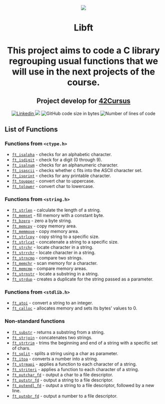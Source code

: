 <div align="center">
	<a href="https://www.42sp.org.br/">
		<img src="https://static.wixstatic.com/media/1b540d_3141ceec765a45f4954e1e725e536a72~mv2.png/v1/fill/w_148,h_50,al_c,q_85,usm_0.66_1.00_0.01/42sp_logo_preto.webp">
	</a>
</div>

<h1 align="center"> Libft </h1>
<h1 align="center">
<p align="center">This project aims to code a C library regrouping usual functions that we will use in the next projects of the course.</p>



<h2 align="center">
	Project develop for <a href="https://github.com/LucasDatilioCarderelli/42Cursus"> 42Cursus </a>
</h2>

<p align="center">
  	<a href="https://www.linkedin.com/in/eduardo-bonamico-viana-2b23b721b/">
    	<img alt="Linkedin" src="https://img.shields.io/badge/Eduardo Bonamico Viana-blue?style=flat&logo=Linkedin&logoColor=white" />
  	</a>
    <img src="https://img.shields.io/github/last-commit/LucasDatilioCarderelli/00-Libft?color=blue">
	<img alt="GitHub code size in bytes" src="https://img.shields.io/github/languages/code-size/LucasDatilioCarderelli/00-Libft?color=blue" />
	<img alt="Number of lines of code" src="https://img.shields.io/tokei/lines/github/LucasDatilioCarderelli/00-Libft?color=blue" />
</p>

## List of Functions

### Functions from `<ctype.h>`

- [`ft_isalpha`](srcs/ft_isalpha.c)	- checks for an alphabetic character.
- [`ft_isdigit`](srcs/ft_isdigit.c)	- check for a digit (0 through 9).
- [`ft_isalnum`](srcs/ft_isalnum.c)	- checks for an alphanumeric character.
- [`ft_isascii`](srcs/ft_isascii.c)	- checks whether c fits into the ASCII character set.
- [`ft_isprint`](srcs/ft_isprint.c)	- checks for any printable character.
- [`ft_toupper`](srcs/ft_toupper.c)	- convert char to uppercase.
- [`ft_tolower`](srcs/ft_tolower.c)	- convert char to lowercase.

### Functions from `<string.h>`

- [`ft_strlen`](srcs/ft_strlen.c)	- calculate the length of a string.
- [`ft_memset`](srcs/ft_memset.c)	- fill memory with a constant byte.
- [`ft_bzero`](srcs/ft_bzero.c)	- zero a byte string.
- [`ft_memcpy`](srcs/ft_memcpy.c)	- copy memory area.
- [`ft_memmove`](srcs/ft_memmove.c)	- copy memory area.
- [`ft_strlcpy`](srcs/ft_strlcpy.c)	- copy string to a specific size.
- [`ft_strlcat`](srcs/ft_strlcat.c)	- concatenate a string to a specific size.
- [`ft_strchr`](srcs/ft_strchr.c)	- locate character in a string.
- [`ft_strrchr`](srcs/ft_strrchr.c)	- locate character in a string.
- [`ft_strncmp`](srcs/ft_strncmp.c)	- compare two strings.
- [`ft_memchr`](srcs/ft_memchr.c)	- scan memory for a character.
- [`ft_memcmp`](srcs/ft_memcmp.c)	- compare memory areas.
- [`ft_strnstr`](srcs/ft_strnstr.c)	- locate a substring in a string.
- [`ft_strdup`](srcs/ft_strdup.c)	- creates a duplicate for the string passed as a parameter.

### Functions from `<stdlib.h>`
- [`ft_atoi`](srcs/ft_atoi.c)	- convert a string to an integer.
- [`ft_calloc`](srcs/ft_calloc.c)	- allocates memory and sets its bytes' values to 0.

### Non-standard functions
- [`ft_substr`](srcs/ft_substr.c)	- returns a substring from a string.
- [`ft_strjoin`](srcs/ft_strjoin.c)	- concatenates two strings.
- [`ft_strtrim`](srcs/ft_strtrim.c)	- trims the beginning and end of a string with a specific set of chars.
- [`ft_split`](srcs/ft_split.c)	- splits a string using a char as parameter.
- [`ft_itoa`](srcs/ft_itoa.c)	- converts a number into a string.
- [`ft_strmapi`](srcs/ft_strmapi.c)	- applies a function to each character of a string.
- [`ft_striteri`](srcs/ft_striteri.c)	- applies a function to each character of a string.
- [`ft_putchar_fd`](srcs/ft_putchar_fd.c)	- output a char to a file descriptor.
- [`ft_putstr_fd`](srcs/ft_putstr_fd.c)	- output a string to a file descriptor.
- [`ft_putendl_fd`](srcs/ft_putendl_fd.c)	- output a string to a file descriptor, followed by a new line.
- [`ft_putnbr_fd`](srcs/ft_putnbr_fd.c)	- output a number to a file descriptor.
